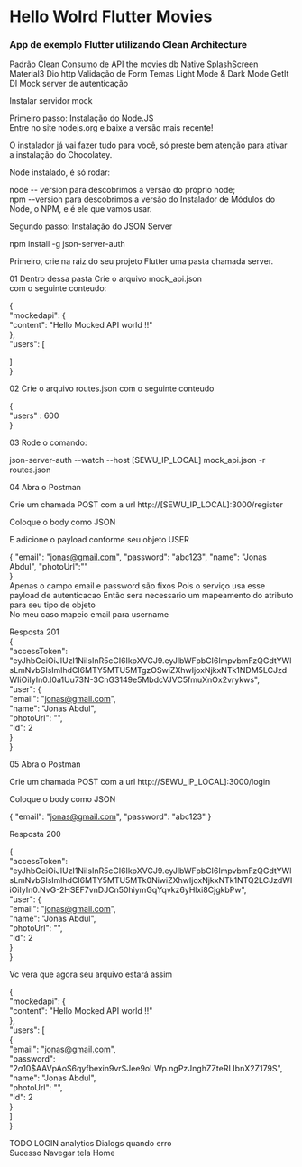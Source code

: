 # Hello Wolrd Flutter Movies

### App de exemplo Flutter utilizando Clean Architecture

Padrão Clean
Consumo de API the movies db
Native SplashScreen
Material3
Dio http
Validação de Form
Temas Light Mode & Dark Mode
GetIt DI
Mock server  de autenticação

Instalar servidor mock

Primeiro passo: Instalação do Node.JS  
Entre no site nodejs.org e baixe a versão mais recente!

O instalador já vai fazer tudo para você, só preste bem atenção para ativar a instalação do Chocolatey.

Node instalado, é só rodar:

node -- version para descobrimos a versão do próprio node;  
npm --version para descobrimos a versão do Instalador de Módulos do Node, o NPM, e é ele que vamos usar.

Segundo passo: Instalação do JSON Server

npm install -g json-server-auth


Primeiro, crie na raiz do seu projeto Flutter uma pasta chamada server.


01 Dentro dessa pasta Crie o arquivo mock_api.json  
com o seguinte conteudo:

{  
"mockedapi": {  
"content": "Hello Mocked API world !!"  
},  
"users": [

]  
}

02 Crie o arquivo routes.json  com o seguinte conteudo

{  
"users" : 600  
}

03 Rode o comando:

json-server-auth  --watch --host [SEWU_IP_LOCAL] mock_api.json -r routes.json

04 Abra o Postman


Crie um chamada POST com a url http://[SEWU_IP_LOCAL]:3000/register

Coloque o body como JSON

E adicione o payload conforme seu objeto USER

{ "email": "jonas@gmail.com", "password": "abc123", "name": "Jonas Abdul",      "photoUrl":""  
}  
Apenas o campo email e password são fixos
Pois o serviço usa esse payload  de autenticacao
Então sera necessario um mapeamento do atributo para seu tipo de objeto  
No meu caso mapeio email para username

Resposta 201  
{  
"accessToken": "eyJhbGciOiJIUzI1NiIsInR5cCI6IkpXVCJ9.eyJlbWFpbCI6ImpvbmFzQGdtYWlsLmNvbSIsImlhdCI6MTY5MTU5MTgzOSwiZXhwIjoxNjkxNTk1NDM5LCJzdWIiOiIyIn0.I0a1Uu73N-3CnG3149e5MbdcVJVC5fmuXnOx2vrykws",  
"user": {  
"email": "jonas@gmail.com",  
"name": "Jonas Abdul",  
"photoUrl": "",  
"id": 2  
}  
}


05 Abra o Postman

Crie um chamada POST com a url http://SEWU_IP_LOCAL]:3000/login

Coloque o body como JSON

{ "email": "jonas@gmail.com", "password": "abc123" }

Resposta 200

{  
"accessToken": "eyJhbGciOiJIUzI1NiIsInR5cCI6IkpXVCJ9.eyJlbWFpbCI6ImpvbmFzQGdtYWlsLmNvbSIsImlhdCI6MTY5MTU5MTk0NiwiZXhwIjoxNjkxNTk1NTQ2LCJzdWIiOiIyIn0.NvG-2HSEF7vnDJCn50hiymGqYqvkz6yHlxi8CjgkbPw",  
"user": {  
"email": "jonas@gmail.com",  
"name": "Jonas Abdul",  
"photoUrl": "",  
"id": 2  
}  
}


Vc vera que agora seu arquivo estará assim


{  
"mockedapi": {  
"content": "Hello Mocked API world !!"  
},  
"users": [  
{  
"email": "jonas@gmail.com",  
"password": "$2a$10$AAVpAoS6qyfbexin9vrSJee9oLWp.ngPzJnghZZteRLIbnX2Z179S",  
"name": "Jonas Abdul",  
"photoUrl": "",  
"id": 2  
}  
]  
}

TODO
LOGIN
analytics
Dialogs quando erro  
Sucesso Navegar tela Home  
  
 